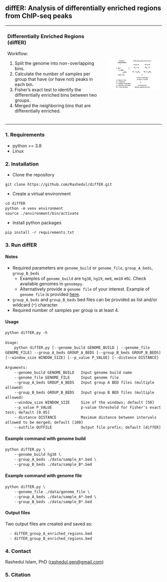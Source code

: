 ## diffER: Analysis of differentially enriched regions from ChIP-seq peaks

<table>
  <tr>
    <td>
      <h3> Differentially Enriched Regions (diffER)</h3>
      <p>Workflow:</p>
      <ol>
        <li> Split the genome into non-overlapping bins.</li>
        <li> Calculate the number of samples per group that have (or have not) peaks in each bin.</li>
        <li> Fisher’s exact test to identify the differentially enriched bins between two groups.</li>
		<li> Merged the neighboring bins that are differentially enriched.</li>
      </ol>
      <br>
    </td>
    <td>
      <img src="./data/pipeline.gif" alt="Project Image" width="400"/>
    </td>
  </tr>
</table>

### 1. Requirements 
- python >= 3.8
- Linux

### 2. Installation

 - Clone the repository

```
git clone https://github.com/Rashedul/diffER.git
```

 - Create a virtual environment

```
cd diffER
python -m venv environment
source ./environment/bin/activate
```

 - Install python packages

```
pip install -r requirements.txt
```

### 3. Run diffER

#### Notes
- Required parameters are `genome_build` or `genome_file`, `group_A_beds`, `group_B_beds`
  - Examples of `genome_build` are `hg38`, `hg19`, `mm9`, `mm10` etc.  Check available genomes in `genomepy`. 
  - Alternatively provide a `genome file` of your interest. Example of `genome file` is provided [here](./data/genome_file). 
- `group_A_beds` and `group_B_beds` bed files can be provided as list and/or wildcard (`*`) character. 
- Required number of samples per group is at least 4.

#### Usage
```
python diffER.py -h

Usage:
    python diffER.py [--genome_build GENOME_BUILD | --genome_file GENOME_FILE] --group_A_beds GROUP_A_BEDS [--group_B_beds GROUP_B_BEDS] [--window_size WINDOW_SIZE] [--p_value P_VALUE] [--distance DISTANCE]

Arguments:
    --genome_build GENOME_BUILD   Input genome build name
    --genome_file GENOME_FILE     Input genome file
    --group_A_beds GROUP_A_BEDS   Input group A BED files (multiple allowed)
    --group_B_beds GROUP_B_BEDS   Input group B BED files (multiple allowed)
    --window_size WINDOW_SIZE     Size of the windows; default [50]
    --p_value P_VALUE             p-value threshold for Fisher's exact test; default [0.05]
    --distance DISTANCE           Maximum distance between intervals allowed to be merged; default [100]
    --outfile OUTFILE             Output file prefix; default [diffER]
```

#### Example command with genome build
```
python diffER.py \
    --genome_build hg38 \
    --group_A_beds ./data/sample_A*.bed \
    --group_B_beds ./data/sample_B*.bed
```

#### Example command with genome file 
```
python diffER.py \
    --genome_file ./data/genome_file \
    --group_A_beds ./data/sample_A*.bed \
    --group_B_beds ./data/sample_B*.bed 
```

#### Output files
Two output files are created and saved as:  
```
  - diffER_group_A_enriched_regions.bed 
  - diffER_group_B_enriched_regions.bed
```

### 4. Contact  
Rashedul Islam, PhD (rashedul.gen@gmail.com)

### 5. Citation
